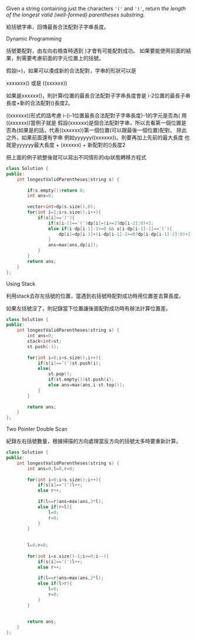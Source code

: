 Given a string containing just the characters `'('` and `')'`, return _the length of the longest valid (well-formed) parentheses_ _substring_.

給括號字串，回傳最長合法配對子字串長度。


Dynamic Programming

括號要配對，由左向右檢查時遇到 )才會有可能配對成功。
如果要能使用前面的結果，則需要考慮前面的字元位置上的括號。

假設i=)，如果可以湊成新的合法配對，字串的形狀可以是

xxxxxxx() 或是 ((xxxxxx))

如果是xxxxxx()，則計算i位置的最長合法配對子字串長度會是 i-2位置的最長子串長度+新的合法配對()長度2。

((xxxxxx))形式的話考慮 i-(i-1位置最長合法配對子字串長度)-1的字元是否為(
用((xxxxxx))當例子就是 假設(xxxxxx)是個合法配對字串，所以去看第一個位置是否為(如果是的話，代表((xxxxxx))第一個位置(可以跟最後一個位置)配對。
除此之外，如果前面還有字串 例如yyyyyy((xxxxxx))。則要再加上先前的最大長度  也就是yyyyyy最大長度 + (xxxxxx) + 新配對的()長度2 

把上面的例子統整後就可以寫出不同情形的dp狀態轉移方程式

```cpp
class Solution {
public:   
    int longestValidParentheses(string s) {
        
        if(s.empty())return 0;
        int ans=0;
        
        vector<int>dp(s.size(),0);
        for(int i=1;i<s.size();i++){
            if(s[i]==')'){
                if(s[i-1]=='(')dp[i]=(i>=2?dp[i-2]:0)+2;
                else if(i-dp[i-1]-1>=0 && s[i-dp[i-1]-1]=='('){
                    dp[i]=dp[i-1]+(i-dp[i-1]-2>=0?dp[i-dp[i-1]-2]:0)+2;
                }
                ans=max(ans,dp[i]);
            }
        }
        return ans;
    }
};
```


Using Stack

利用stack去存左括號的位置，當遇到右括號時配對成功時用位置差去算長度。

如果左括號沒了，則記錄當下位置讓後面配對成功時有辦法計算位置差。

```cpp
class Solution {
public:   
    int longestValidParentheses(string s) {
        int ans=0;
        stack<int>st;
        st.push(-1);
        
        for(int i=0;i<s.size();i++){
            if(s[i]=='(')st.push(i);
            else{
                st.pop();
                if(st.empty())st.push(i);
                else ans=max(ans,i-st.top());
            }
        }
        
        return ans;
    }
};
```

Two Pointer Double Scan

紀錄左右括號數量，根據掃描的方向處理當反方向的括號太多時要重新計算。

```cpp
class Solution {
public:   
    int longestValidParentheses(string s) {
        int ans=0,l=0,r=0;
        
        for(int i=0;i<s.size();i++){
            if(s[i]=='(')l++;
            else r++;
            
            if(l==r)ans=max(ans,2*l);
            else if(r>l){
                l=0;
                r=0;
            }
        }
        
        
        l=0;r=0;
        
        for(int i=s.size()-1;i>=0;i--){
            if(s[i]=='(')l++;
            else r++;
            
            if(l==r)ans=max(ans,2*l);
            else if(l>r){
                l=0;
                r=0;
            }
        }
        
        
        return ans;
    }
};
```